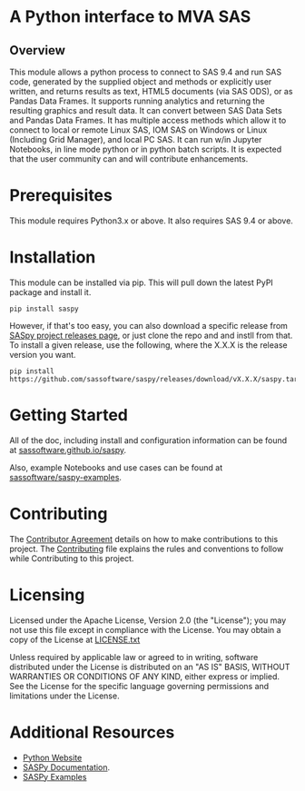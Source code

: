 # A Python interface to MVA SAS
## Overview
This module allows a python process to connect to SAS 9.4 and run SAS code, generated by the supplied object and methods or explicitly user written, and returns results as text, HTML5 documents (via SAS ODS), or as Pandas Data Frames. It supports running analytics and returning the resulting graphics and result data. It can convert between SAS Data Sets and Pandas Data Frames. It has multiple access methods which allow it to connect to local or remote Linux SAS, IOM SAS on Windows or Linux (Including Grid Manager), and local PC SAS. It can run w/in Jupyter Notebooks, in line mode python or in python batch scripts. It is expected that the user community can and will contribute enhancements. 

# Prerequisites 
This module requires Python3.x or above. It also requires SAS 9.4 or above. 

# Installation

This module can be installed via pip. This will pull down the latest PyPI package and install it.

    pip install saspy

However, if that's too easy, you can also download a specific release from
[SASpy project releases page](https://github.com/sassoftware/saspy/releases), or just clone
the repo and and instll from that. To install a given release, use the following, 
where the X.X.X is the release version you want.

    pip install https://github.com/sassoftware/saspy/releases/download/vX.X.X/saspy.tar.gz
    
# Getting Started     

All of the doc, including install and configuration information can be found at
[sassoftware.github.io/saspy](https://sassoftware.github.io/saspy/).

Also, example Notebooks and use cases can be found at
[sassoftware/saspy-examples](https://github.com/sassoftware/saspy-examples/).   

# Contributing
The [Contributor Agreement](https://github.com/sassoftware/saspy/blob/master/ContributorAgreement.txt) details on how to make contributions to this project. The [Contributing](https://github.com/sassoftware/saspy/blob/master/CONTRIBUTING.md) file explains the rules and conventions to follow while Contributing to this project.

# Licensing 
Licensed under the Apache License, Version 2.0 (the "License"); you may not use this file except in compliance with the License. You may obtain a copy of the License at [LICENSE.txt](https://github.com/sassoftware/saspy/blob/master/LICENSE) 

Unless required by applicable law or agreed to in writing, software distributed under the License is distributed on an "AS IS" BASIS, WITHOUT WARRANTIES OR CONDITIONS OF ANY KIND, either express or implied. See the License for the specific language governing permissions and limitations under the License.

# Additional Resources
- [Python Website](http://www.python.org/)
- [SASPy Documentation](https://sassoftware.github.io/saspy/).
- [SASPy Examples](https://github.com/sassoftware/saspy-examples) 
